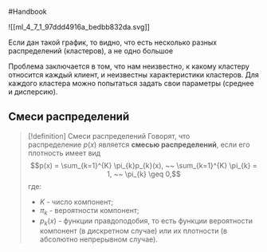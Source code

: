 #Handbook

![[ml_4_7_1_97ddd4916a_bedbb832da.svg]]

Если дан такой график, то видно, что есть несколько разных распределений (кластеров), а не одно большое

Проблема заключается в том, что нам неизвестно, к какому кластеру относится каждый клиент, и неизвестны характеристики кластеров. Для каждого кластера можно попытаться задать свои параметры (среднее и дисперсию). 

## Смеси распределений

 > [!definition] Смеси распределений
> Говорят, что распределение $p(x)$ является **смесью распределений**, если его плотность имеет вид
> $$p(x) = \sum_{k=1}^{K} \pi_{k}p_{k}(x), ~~ \sum_{k=1}^{K} \pi_{k} = 1, ~~ \pi_{k} \geq 0,$$
> где:
> * $K$ - число компонент;
> * $\pi_{k}$ - вероятности компонент;
> * $p_{k}(x)$ - функции правдоподобия, то есть функции вероятности компонент (в дискретном случае) или их плотности (в абсолютно непрерывном случае).


 